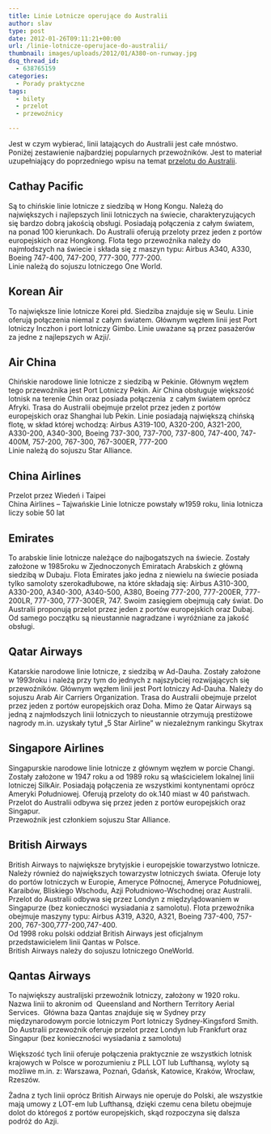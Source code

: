 ```yaml
---
title: Linie Lotnicze operujące do Australii
author: slav
type: post
date: 2012-01-26T09:11:21+00:00
url: /linie-lotnicze-operujace-do-australii/
thumbnail: images/uploads/2012/01/A380-on-runway.jpg
dsq_thread_id:
  - 638765159
categories:
  - Porady praktyczne
tags:
  - bilety
  - przelot
  - przewoźnicy

---
```

Jest w czym wybierać, linii latających do Australii jest całe mnóstwo. Poniżej zestawienie najbardziej popularnych przewoźników. Jest to materiał uzupełniający do poprzedniego wpisu na temat [przelotu do Australii][1].

<!--more-->

## Cathay Pacific

Są to chińskie linie lotnicze z siedzibą w Hong Kongu. Należą do największych i najlepszych linii lotniczych na świecie, charakteryzujących się bardzo dobrą jakością obsługi. Posiadają połączenia z całym światem, na ponad 100 kierunkach. Do Australii oferują przeloty przez jeden z portów europejskich oraz Hongkong. Flota tego przewoźnika należy do najmłodszych na świecie i składa się z maszyn typu: Airbus A340, A330, Boeing 747-400, 747-200, 777-300, 777-200.  
Linie należą do sojuszu lotniczego One World.

## Korean Air

To największe linie lotnicze Korei płd. Siedziba znajduje się w Seulu. Linie oferują połączenia niemal z całym światem. Głównym węzłem linii jest Port lotniczy Inczhon i port lotniczy Gimbo. Linie uważane są przez pasażerów za jedne z najlepszych w Azji/.

## Air China

Chińskie narodowe linie lotnicze z siedzibą w Pekinie. Głównym węzłem tego przewoźnika jest Port Lotniczy Pekin. Air China obsługuje większość lotnisk na terenie Chin oraz posiada połączenia  z całym światem oprócz Afryki. Trasa do Australii obejmuje przelot przez jeden z portów europejskich oraz Shanghai lub Pekin. Linie posiadają największą chińską flotę, w skład której wchodzą: Airbus A319-100, A320-200, A321-200, A330-200, A340-300, Boeing 737-300, 737-700, 737-800, 747-400, 747-400M, 757-200, 767-300, 767-300ER, 777-200  
Linie należą do sojuszu Star Alliance.

## China Airlines

Przelot przez Wiedeń i Taipei  
China Airlines &#8211; Tajwańskie Linie lotnicze powstały w1959 roku, linia lotnicza liczy sobie 50 lat

## Emirates

To arabskie linie lotnicze należące do najbogatszych na świecie. Zostały założone w 1985roku w Zjednoczonych Emiratach Arabskich z główną siedzibą w Dubaju. Flota Emirates jako jedna z niewielu na świecie posiada tylko samoloty szerokadłubowe, na które składają się: Airbus A310-300, A330-200, A340-300, A340-500, A380, Boeing 777-200, 777-200ER, 777-200LR, 777-300, 777-300ER, 747. Swoim zasięgiem obejmują cały świat. Do Australii proponują przelot przez jeden z portów europejskich oraz Dubaj.  
Od samego początku są nieustannie nagradzane i wyróżniane za jakość obsługi.

## Qatar Airways

Katarskie narodowe linie lotnicze, z siedzibą w Ad-Dauha. Zostały założone w 1993roku i należą przy tym do jednych z najszybciej rozwijających się przewoźników. Głównym węzłem linii jest Port lotniczy Ad-Dauha. Należy do sojuszu Arab Air Carriers Organization. Trasa do Australii obejmuje przelot przez jeden z portów europejskich oraz Doha. Mimo że Qatar Airways są jedną z najmłodszych linii lotniczych to nieustannie otrzymują prestiżowe nagrody m.in. uzyskały tytuł &#8222;5 Star Airline&#8221; w niezależnym rankingu Skytrax

## Singapore Airlines

Singapurskie narodowe linie lotnicze z głównym węzłem w porcie Changi. Zostały założone w 1947 roku a od 1989 roku są właścicielem lokalnej linii lotniczej SilkAir. Posiadają połączenia ze wszystkimi kontynentami oprócz Ameryki Południowej. Oferują przeloty do ok.140 miast w 40 państwach. Przelot do Australii odbywa się przez jeden z portów europejskich oraz Singapur.  
Przewoźnik jest członkiem sojuszu Star Alliance.

## British Airways

British Airways to największe brytyjskie i europejskie towarzystwo lotnicze. Należy również do największych towarzystw lotniczych świata. Oferuje loty do portów lotniczych w Europie, Ameryce Północnej, Ameryce Południowej, Karaibów, Bliskiego Wschodu, Azji Południowo-Wschodnej oraz Australii. Przelot do Australii odbywa się przez Londyn z międzylądowaniem w Singapurze (bez konieczności wysiadania z samolotu). Flota przewoźnika obejmuje maszyny typu: Airbus A319, A320, A321, Boeing 737-400, 757-200, 767-300,777-200,747-400.  
Od 1998 roku polski oddział British Airways jest oficjalnym przedstawicielem linii Qantas w Polsce.  
British Airways należy do sojuszu lotniczego OneWorld.

## Qantas Airways

To największy australijski przewoźnik lotniczy, założony w 1920 roku. Nazwa linii to akronim od  Queensland and Northern Territory Aerial Services.  Główna baza Qantas znajduje się w Sydney przy międzynarodowym porcie lotniczym Port lotniczy Sydney-Kingsford Smith.  
Do Australii przewoźnik oferuje przelot przez Londyn lub Frankfurt oraz Singapur (bez konieczności wysiadania z samolotu)

Większość tych linii oferuje połączenia praktycznie ze wszystkich lotnisk krajowych w Polsce w porozumieniu z PLL LOT lub Lufthansą, wyloty są możliwe m.in. z: Warszawa, Poznań, Gdańsk, Katowice, Kraków, Wrocław, Rzeszów.

Żadna z tych linii oprócz British Airways nie operuje do Polski, ale wszystkie mają umowy z LOT-em lub Lufthansą, dzięki czemu cena biletu obejmuje dolot do któregoś z portów europejskich, skąd rozpoczyna się dalsza podróż do Azji.

 [1]: /przelot-do-australii/ "Przelot do Australii"